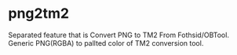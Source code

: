 # png2tm2
Separated feature that is Convert PNG to TM2 From Fothsid/OBTool. Generic PNG(RGBA) to pallted color of TM2 conversion tool.
